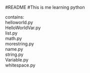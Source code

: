 #README
#This is me learning python

contains:  
helloworld.py  
HelloWorldVar.py  
list.py  
math.py  
morestring.py  
name.py  
string.py  
Variable.py  
whitespace.py  
